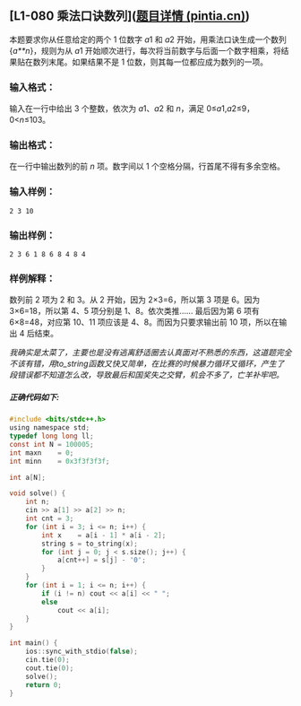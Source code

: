 ## **[L1-080 乘法口诀数列]([题目详情 (pintia.cn)](https://pintia.cn/problem-sets/994805046380707840/problems/1386335159927652359))**

本题要求你从任意给定的两个 1 位数字 *a*1 和 *a*2 开始，用乘法口诀生成一个数列 {*a**n*}，规则为从 *a*1 开始顺次进行，每次将当前数字与后面一个数字相乘，将结果贴在数列末尾。如果结果不是 1 位数，则其每一位都应成为数列的一项。

### 输入格式：

输入在一行中给出 3 个整数，依次为 *a*1、*a*2 和 *n*，满足 0≤*a*1,*a*2≤9，0<*n*≤103。

### 输出格式：

在一行中输出数列的前 *n* 项。数字间以 1 个空格分隔，行首尾不得有多余空格。

### 输入样例：

```in
2 3 10
```

### 输出样例：

```out
2 3 6 1 8 6 8 4 8 4
```

### 样例解释：

数列前 2 项为 2 和 3。从 2 开始，因为 2×3=6，所以第 3 项是 6。因为 3×6=18，所以第 4、5 项分别是 1、8。依次类推…… 最后因为第 6 项有 6×8=48，对应第 10、11 项应该是 4、8。而因为只要求输出前 10 项，所以在输出 4 后结束。

​		*我确实是太菜了，主要也是没有逃离舒适圈去认真面对不熟悉的东西，这道题完全不该有错，用to_string函数又快又简单，在比赛的时候暴力循环又循环，产生了段错误都不知道怎么改，导致最后和国奖失之交臂，机会不多了，亡羊补牢吧。*

##### 正确代码如下:

~~~c
#include <bits/stdc++.h>
using namespace std;
typedef long long ll;
const int N = 100005;
int maxn    = 0;
int minn    = 0x3f3f3f3f;

int a[N];

void solve() {
    int n;
    cin >> a[1] >> a[2] >> n;
    int cnt = 3;
    for (int i = 3; i <= n; i++) {
        int x    = a[i - 1] * a[i - 2];
        string s = to_string(x);
        for (int j = 0; j < s.size(); j++) {
            a[cnt++] = s[j] - '0';
        }
    }
    for (int i = 1; i <= n; i++) {
        if (i != n) cout << a[i] << " ";
        else
            cout << a[i];
    }
}

int main() {
    ios::sync_with_stdio(false);
    cin.tie(0);
    cout.tie(0);
    solve();
    return 0;
}
~~~

